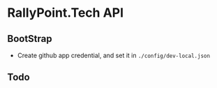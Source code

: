 # RallyPoint.Tech API

## BootStrap

- Create github app credential, and set it in ``./config/dev-local.json``

## Todo

